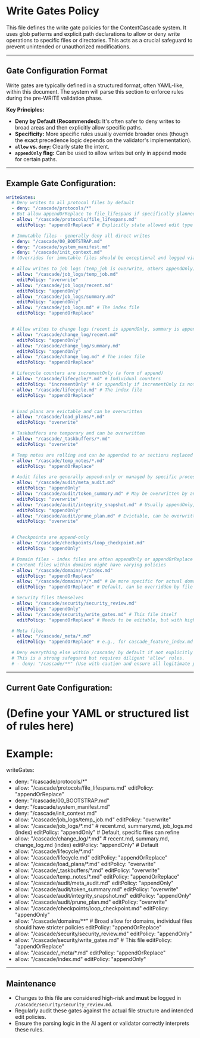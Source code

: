 <!-- @meta {
  "fileType": "permanent",
  "purpose": "Defines glob patterns and path constraints to control which files can be written to. Acts as a write-time firewall.",
  "editPolicy": "appendOrReplace",
  "routeScope": "security"
} -->
# Write Gates Policy

This file defines the write gate policies for the ContextCascade system. It uses glob patterns and explicit path declarations to allow or deny write operations to specific files or directories. This acts as a crucial safeguard to prevent unintended or unauthorized modifications.

---
## Gate Configuration Format
Write gates are typically defined in a structured format, often YAML-like, within this document. The system will parse this section to enforce rules during the pre-WRITE validation phase.

**Key Principles:**
- **Deny by Default (Recommended):** It's often safer to deny writes to broad areas and then explicitly allow specific paths.
- **Specificity:** More specific rules usually override broader ones (though the exact precedence logic depends on the validator's implementation).
- **`allow` vs. `deny`:** Clearly state the intent.
- **`appendOnly` flag:** Can be used to allow writes but only in append mode for certain paths.

---
## Example Gate Configuration:
```yaml
writeGates:
  # Deny writes to all protocol files by default
  - deny: "/cascade/protocols/*"
  # But allow appendOrReplace to file_lifespans if specifically planned
  - allow: "/cascade/protocols/file_lifespans.md"
    editPolicy: "appendOrReplace" # Explicitly state allowed edit type

  # Immutable files - generally deny all direct writes
  - deny: "/cascade/00_BOOTSTRAP.md"
  - deny: "/cascade/system_manifest.md"
  - deny: "/cascade/init_context.md"
  # (Overrides for immutable files should be exceptional and logged via security_review.md)

  # Allow writes to job logs (temp_job is overwrite, others appendOnly)
  - allow: "/cascade/job_logs/temp_job.md"
    editPolicy: "overwrite"
  - allow: "/cascade/job_logs/recent.md"
    editPolicy: "appendOnly"
  - allow: "/cascade/job_logs/summary.md"
    editPolicy: "appendOnly"
  - allow: "/cascade/job_logs.md" # The index file
    editPolicy: "appendOrReplace"


  # Allow writes to change logs (recent is appendOnly, summary is appendOnly)
  - allow: "/cascade/change_log/recent.md"
    editPolicy: "appendOnly"
  - allow: "/cascade/change_log/summary.md"
    editPolicy: "appendOnly"
  - allow: "/cascade/change_log.md" # The index file
    editPolicy: "appendOrReplace"

  # Lifecycle counters are incrementOnly (a form of append)
  - allow: "/cascade/lifecycle/*.md" # Individual counters
    editPolicy: "incrementOnly" # Or appendOnly if incrementOnly is not a direct metadata policy
  - allow: "/cascade/lifecycle.md" # The index file
    editPolicy: "appendOrReplace"


  # Load plans are evictable and can be overwritten
  - allow: "/cascade/load_plans/*.md"
    editPolicy: "overwrite"

  # Taskbuffers are temporary and can be overwritten
  - allow: "/cascade/_taskbuffers/*.md"
    editPolicy: "overwrite"

  # Temp notes are rolling and can be appended to or sections replaced
  - allow: "/cascade/temp_notes/*.md"
    editPolicy: "appendOrReplace"

  # Audit files are generally append-only or managed by specific processes
  - allow: "/cascade/audit/meta_audit.md"
    editPolicy: "appendOnly"
  - allow: "/cascade/audit/token_summary.md" # May be overwritten by analysis tools
    editPolicy: "overwrite"
  - allow: "/cascade/audit/integrity_snapshot.md" # Usually appendOnly, or specific update process
    editPolicy: "appendOnly"
  - allow: "/cascade/audit/prune_plan.md" # Evictable, can be overwritten
    editPolicy: "overwrite"


  # Checkpoints are append-only
  - allow: "/cascade/checkpoints/loop_checkpoint.md"
    editPolicy: "appendOnly"

  # Domain files - index files are often appendOnly or appendOrReplace
  # Content files within domains might have varying policies
  - allow: "/cascade/domains/*/index.md"
    editPolicy: "appendOrReplace"
  - allow: "/cascade/domains/*/*.md" # Be more specific for actual domain content files
    editPolicy: "appendOrReplace" # Default, can be overridden by file's own metadata

  # Security files themselves
  - allow: "/cascade/security/security_review.md"
    editPolicy: "appendOnly"
  - allow: "/cascade/security/write_gates.md" # This file itself
    editPolicy: "appendOrReplace" # Needs to be editable, but with high review threshold

  # Meta files
  - allow: "/cascade/_meta/*.md"
    editPolicy: "appendOrReplace" # e.g., for cascade_feature_index.md

  # Deny everything else within /cascade/ by default if not explicitly allowed
  # This is a strong safeguard but requires diligent 'allow' rules.
  # - deny: "/cascade/**" (Use with caution and ensure all legitimate paths are allowed above)

```
---
## Current Gate Configuration:

# (Define your YAML or structured list of rules here)
# Example:
writeGates:
  - deny: "/cascade/protocols/*"
  - allow: "/cascade/protocols/file_lifespans.md"
    editPolicy: "appendOrReplace"
  - deny: "/cascade/00_BOOTSTRAP.md"
  - deny: "/cascade/system_manifest.md"
  - deny: "/cascade/init_context.md"
  - allow: "/cascade/job_logs/temp_job.md"
    editPolicy: "overwrite"
  - allow: "/cascade/job_logs/*.md" # recent.md, summary.md, job_logs.md (index)
    editPolicy: "appendOnly" # Default, specific files can refine
  - allow: "/cascade/change_log/*.md" # recent.md, summary.md, change_log.md (index)
    editPolicy: "appendOnly" # Default
  - allow: "/cascade/lifecycle/*.md"
  - allow: "/cascade/lifecycle.md"
    editPolicy: "appendOrReplace"
  - allow: "/cascade/load_plans/*.md"
    editPolicy: "overwrite"
  - allow: "/cascade/_taskbuffers/*.md"
    editPolicy: "overwrite"
  - allow: "/cascade/temp_notes/*.md"
    editPolicy: "appendOrReplace"
  - allow: "/cascade/audit/meta_audit.md"
    editPolicy: "appendOnly"
  - allow: "/cascade/audit/token_summary.md"
    editPolicy: "overwrite"
  - allow: "/cascade/audit/integrity_snapshot.md"
    editPolicy: "appendOnly"
  - allow: "/cascade/audit/prune_plan.md"
    editPolicy: "overwrite"
  - allow: "/cascade/checkpoints/loop_checkpoint.md"
    editPolicy: "appendOnly"
  - allow: "/cascade/domains/**" # Broad allow for domains, individual files should have stricter policies
    editPolicy: "appendOrReplace"
  - allow: "/cascade/security/security_review.md"
    editPolicy: "appendOnly"
  - allow: "/cascade/security/write_gates.md" # This file
    editPolicy: "appendOrReplace"
  - allow: "/cascade/_meta/*.md"
    editPolicy: "appendOrReplace"
  - allow: "/cascade/index.md"
    editPolicy: "appendOnly"

---
## Maintenance
- Changes to this file are considered high-risk and **must** be logged in `/cascade/security/security_review.md`.
- Regularly audit these gates against the actual file structure and intended edit policies.
- Ensure the parsing logic in the AI agent or validator correctly interprets these rules.
